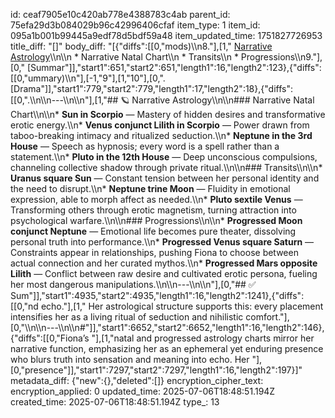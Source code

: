 id: ceaf7905e10c420ab778e4388783c4ab
parent_id: 75efa29d3b084029b96c42996406cfaf
item_type: 1
item_id: 095a1b001b99445a9edf78d5bdf59a48
item_updated_time: 1751827726953
title_diff: "[]"
body_diff: "[{\"diffs\":[[0,\"mods)\\\n8.\"],[1,\" [Narrative Astrology](#narrative-astrology)\\\n\\\n   * Narrative Natal Chart\\\n   * Transits\\\n   * Progressions\\\n9.\"],[0,\" [Summar\"]],\"start1\":651,\"start2\":651,\"length1\":16,\"length2\":123},{\"diffs\":[[0,\"ummary)\\\n\"],[-1,\"9\"],[1,\"10\"],[0,\". [Drama\"]],\"start1\":779,\"start2\":779,\"length1\":17,\"length2\":18},{\"diffs\":[[0,\".\\\n\\\n---\\\n\\\n\"],[1,\"## 🪐 Narrative Astrology\\\n\\\n### Narrative Natal Chart\\\n\\\n* **Sun in Scorpio** — Mastery of hidden desires and transformative erotic energy.\\\n* **Venus conjunct Lilith in Scorpio** — Power drawn from taboo-breaking intimacy and ritualized seduction.\\\n* **Neptune in the 3rd House** — Speech as hypnosis; every word is a spell rather than a statement.\\\n* **Pluto in the 12th House** — Deep unconscious compulsions, channeling collective shadow through private ritual.\\\n\\\n### Transits\\\n\\\n* **Uranus square Sun** — Constant tension between her personal identity and the need to disrupt.\\\n* **Neptune trine Moon** — Fluidity in emotional expression, able to morph affect as needed.\\\n* **Pluto sextile Venus** — Transforming others through erotic magnetism, turning attraction into psychological warfare.\\\n\\\n### Progressions\\\n\\\n* **Progressed Moon conjunct Neptune** — Emotional life becomes pure theater, dissolving personal truth into performance.\\\n* **Progressed Venus square Saturn** — Constraints appear in relationships, pushing Fiona to choose between actual connection and her curated mythos.\\\n* **Progressed Mars opposite Lilith** — Conflict between raw desire and cultivated erotic persona, fueling her most dangerous manipulations.\\\n\\\n---\\\n\\\n\"],[0,\"## ✅ Sum\"]],\"start1\":4935,\"start2\":4935,\"length1\":16,\"length2\":1241},{\"diffs\":[[0,\"nd echo.\"],[1,\" Her astrological structure supports this: every placement intensifies her as a living ritual of seduction and nihilistic comfort.\"],[0,\"\\\n\\\n---\\\n\\\n#\"]],\"start1\":6652,\"start2\":6652,\"length1\":16,\"length2\":146},{\"diffs\":[[0,\"Fiona’s \"],[1,\"natal and progressed astrology charts mirror her narrative function, emphasizing her as an ephemeral yet enduring presence who blurs truth into sensation and meaning into echo. Her \"],[0,\"presence\"]],\"start1\":7297,\"start2\":7297,\"length1\":16,\"length2\":197}]"
metadata_diff: {"new":{},"deleted":[]}
encryption_cipher_text: 
encryption_applied: 0
updated_time: 2025-07-06T18:48:51.194Z
created_time: 2025-07-06T18:48:51.194Z
type_: 13